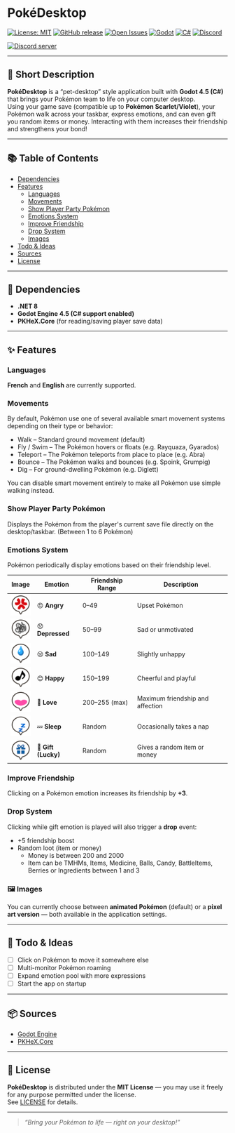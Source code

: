 # PokéDesktop

[![License: MIT](https://img.shields.io/badge/License-MIT-blue.svg)](LICENSE)
[![GitHub release](https://img.shields.io/github/v/release/Kakumi/PokeDesktop?include_prereleases)](https://github.com/Kakumi/PokeDesktop/releases)
[![Open Issues](https://img.shields.io/github/issues/Kakumi/PokeDesktop)](https://github.com/Kakumi/PokeDesktop/issues)
[![Godot](https://img.shields.io/badge/Godot-4.5-478CBF?logo=godot-engine&logoColor=white)](https://godotengine.org/)
[![C#](https://img.shields.io/badge/C%23-.NET-blueviolet?logo=csharp)](https://learn.microsoft.com/en-us/dotnet/csharp/)
[![Discord](https://img.shields.io/discord/1178966789477126176?label=Discord&logo=discord&logoColor=white&color=5865F2)](https://discord.gg/wvQKYmuMnK)

<a href="https://discord.gg/wvQKYmuMnK">
  <img src="https://discordapp.com/api/guilds/1178966789477126176/widget.png?style=banner2" alt="Discord server">
</a>

---

## 🧩 Short Description

**PokéDesktop** is a “pet-desktop” style application built with **Godot 4.5 (C#)** that brings your Pokémon team to life on your computer desktop.  
Using your game save (compatible up to **Pokémon Scarlet/Violet**), your Pokémon walk across your taskbar, express emotions, and can even gift you random items or money. Interacting with them increases their friendship and strengthens your bond!

---

## 📚 Table of Contents

* [Dependencies](#dependencies)  
* [Features](#features)  
	* [Languages](#languages)  
	* [Movements](#movements)
	* [Show Player Party Pokémon](#show-player-party-pokémon)  
	* [Emotions System](#emotions-system)  
	* [Improve Friendship](#improve-friendship)  
	* [Drop System](#drop-system)  
	* [Images](#images)  
* [Todo & Ideas](#todo-ideas)  
* [Sources](#sources)  
* [License](#license)

---

## <a name="dependencies"></a>🧱 Dependencies

- **.NET 8**  
- **Godot Engine 4.5 (C# support enabled)**  
- **PKHeX.Core** (for reading/saving player save data)

---

## <a name="features"></a>✨ Features

### <a name="languages"></a>Languages
**French** and **English** are currently supported.

### <a name="movements"></a>Movements
By default, Pokémon use one of several available smart movement systems depending on their type or behavior:

* Walk – Standard ground movement (default)
* Fly / Swim – The Pokémon hovers or floats (e.g. Rayquaza, Gyarados)
* Teleport – The Pokémon teleports from place to place (e.g. Abra)
* Bounce – The Pokémon walks and bounces (e.g. Spoink, Grumpig)
* Dig – For ground-dwelling Pokémon (e.g. Diglett)

You can disable smart movement entirely to make all Pokémon use simple walking instead.

### <a name="show-player-party-pokémon"></a>Show Player Party Pokémon
Displays the Pokémon from the player's current save file directly on the desktop/taskbar. (Between 1 to 6 Pokémon)

### <a name="emotions-system"></a>Emotions System
Pokémon periodically display emotions based on their friendship level.  

| Image | Emotion | Friendship Range | Description |
|----|----------|------------------|--------------|
| ![Angry emotion](/assets/images/emotions/angry/angry_3.png) | 😠 **Angry** | 0–49 | Upset Pokémon |
| ![Depressed emotion](/assets/images/emotions/depressed/depressed_3.png) | 😞 **Depressed** | 50–99 | Sad or unmotivated |
| ![Sad emotion](/assets/images/emotions/sad/sad_3.png) | 😢 **Sad** | 100–149 | Slightly unhappy |
| ![Happy emotion](/assets/images/emotions/happy/happy_3.png) | 😊 **Happy** | 150–199 | Cheerful and playful |
| ![Love emotion](/assets/images/emotions/love/love_3.png) | 💖 **Love** | 200–255 (max) | Maximum friendship and affection |
| ![Sleep emotion](/assets/images/emotions/sleep/sleep_3.png) | 💤 **Sleep** | Random | Occasionally takes a nap |
| ![Angry emotion](/assets/images/emotions/gift/gift_2.png) | 🎁 **Gift (Lucky)** | Random | Gives a random item or money |

### <a name="improve-friendship"></a>Improve Friendship
Clicking on a Pokémon emotion increases its friendship by **+3**.

### <a name="drop-system"></a>Drop System
Clicking while gift emotion is played will also trigger a **drop** event:
- +5 friendship boost  
- Random loot (item or money)
	- Money is between 200 and 2000
	- Item can be TMHMs, Items, Medicine, Balls, Candy, BattleItems, Berries or Ingredients between 1 and 3

### <a name="images"></a>🖼️ Images
You can currently choose between **animated Pokémon** (default) or a **pixel art version** — both available in the application settings.

---

## <a name="todo-ideas"></a>📝 Todo & Ideas

- [ ] Click on Pokémon to move it somewhere else
- [ ] Multi-monitor Pokémon roaming 
- [ ] Expand emotion pool with more expressions  
- [ ] Start the app on startup

---

## <a name="sources"></a>📦 Sources

- [Godot Engine](https://godotengine.org/)  
- [PKHeX.Core](https://github.com/kwsch/PKHeX)

---

## <a name="license"></a>📄 License

**PokéDesktop** is distributed under the **MIT License** — you may use it freely for any purpose permitted under the license.  
See [LICENSE](LICENSE) for details.

---

> _“Bring your Pokémon to life — right on your desktop!”_